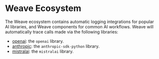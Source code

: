 # Weave Ecosystem

The Weave ecosystem contains automatic logging integrations for popular AI libraries, and Weave components for common AI workflows. Weave will automatically trace calls made via the following libraries:

- [openai](/guides/ecosystem/openai): the `openai` library.
- [anthropic](/guides/ecosystem/anthropic): the `anthropic-sdk-python` library.
- [mistralai](/guides/ecosystem/mistral): the `mistralai` library.

